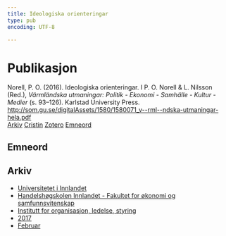 ```yaml
---
title: Ideologiska orienteringar
type: pub
encoding: UTF-8

---
```

<h1>Publikasjon</h1>
<article id="csl-bib-container-C6JN6SQQ" class="csl-bib-container">
  <div class="csl-bib-body"> <div class="csl-entry">Norell, P. O. (2016). Ideologiska orienteringar. I P. O. Norell &#38; L. Nilsson (Red.), <i>Värmländska utmaningar: Politik - Ekonomi - Samhälle - Kultur - Medier</i> (s. 93–126). Karlstad University Press. <a href="http://som.gu.se/digitalAssets/1580/1580071_v--rml--ndska-utmaningar-hela.pdf">http://som.gu.se/digitalAssets/1580/1580071_v--rml--ndska-utmaningar-hela.pdf</a></div> </div>
  <div class="csl-bib-buttons">
    <a href="#taxonomy-article-C6JN6SQQ" alt="archive" class="csl-bib-button">Arkiv</a>
    <a href="https://app.cristin.no/results/show.jsf?id=1445227" alt="Cristin" class="csl-bib-button">Cristin</a>
    <a href="http://zotero.org/groups/5881554/items/C6JN6SQQ" alt="Zotero" class="csl-bib-button">Zotero</a>
    <a href="#keywords-article-C6JN6SQQ" alt="keywords" class="csl-bib-button">Emneord</a>
  </div>
  <div id="csl-bib-meta-container-C6JN6SQQ"></div>
</article>
<div id="csl-bib-meta-C6JN6SQQ" class="csl-bib-meta">
  <article id="keywords-article-C6JN6SQQ" class="keywords-article">
    <h1>Emneord</h1>
    
  </article>
  <article id="taxonomy-article-C6JN6SQQ" class="taxonomy-article">
    <h1>Arkiv</h1>
    <ul>
      <li>
        <a href="/nn/archive/?key=3DCRN523">Universitetet i Innlandet</a>
      </li>
      <li>
        <a href="/nn/archive/?key=DU8Q9LN9">Handelshøgskolen Innlandet - Fakultet for økonomi og samfunnsvitenskap</a>
      </li>
      <li>
        <a href="/nn/archive/?key=4LUWR3ZM">Institutt for organisasjon, ledelse, styring</a>
      </li>
      <li>
        <a href="/nn/archive/?key=KF5I8TQ8">2017</a>
      </li>
      <li>
        <a href="/nn/archive/?key=Q5ZAHYMT">Februar</a>
      </li>
    </ul>
  </article>
</div>
